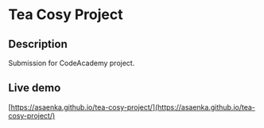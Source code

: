 # Tea Cosy Project

## Description

Submission for CodeAcademy project.

## Live demo

[https://asaenka.github.io/tea-cosy-project/](https://asaenka.github.io/tea-cosy-project/)
